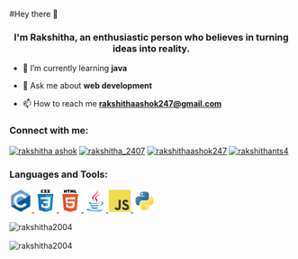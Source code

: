 #Hey there 👋
<h3 align="center">I'm Rakshitha, an enthusiastic person who believes in turning ideas into reality.</h3>

- 🌱 I’m currently learning **java**

- 💬 Ask me about **web development**

- 📫 How to reach me **rakshithaashok247@gmail.com**

<h3 align="left">Connect with me:</h3>
<p align="left">
<a href="https://linkedin.com/in/rakshitha ashok" target="blank"><img align="center" src="https://raw.githubusercontent.com/rahuldkjain/github-profile-readme-generator/master/src/images/icons/Social/linked-in-alt.svg" alt="rakshitha ashok" height="30" width="40" /></a>
<a href="https://www.codechef.com/users/rakshitha_2407" target="blank"><img align="center" src="https://cdn.jsdelivr.net/npm/simple-icons@3.1.0/icons/codechef.svg" alt="rakshitha_2407" height="30" width="40" /></a>
<a href="https://www.leetcode.com/rakshithaashok247" target="blank"><img align="center" src="https://raw.githubusercontent.com/rahuldkjain/github-profile-readme-generator/master/src/images/icons/Social/leet-code.svg" alt="rakshithaashok247" height="30" width="40" /></a>
<a href="https://auth.geeksforgeeks.org/user/rakshithants4" target="blank"><img align="center" src="https://raw.githubusercontent.com/rahuldkjain/github-profile-readme-generator/master/src/images/icons/Social/geeks-for-geeks.svg" alt="rakshithants4" height="30" width="40" /></a>
</p>

<h3 align="left">Languages and Tools:</h3>
<p align="left"> <a href="https://www.cprogramming.com/" target="_blank" rel="noreferrer"> <img src="https://raw.githubusercontent.com/devicons/devicon/master/icons/c/c-original.svg" alt="c" width="40" height="40"/> </a> <a href="https://www.w3schools.com/css/" target="_blank" rel="noreferrer"> <img src="https://raw.githubusercontent.com/devicons/devicon/master/icons/css3/css3-original-wordmark.svg" alt="css3" width="40" height="40"/> </a> <a href="https://www.w3.org/html/" target="_blank" rel="noreferrer"> <img src="https://raw.githubusercontent.com/devicons/devicon/master/icons/html5/html5-original-wordmark.svg" alt="html5" width="40" height="40"/> </a> <a href="https://www.java.com" target="_blank" rel="noreferrer"> <img src="https://raw.githubusercontent.com/devicons/devicon/master/icons/java/java-original.svg" alt="java" width="40" height="40"/> </a> <a href="https://developer.mozilla.org/en-US/docs/Web/JavaScript" target="_blank" rel="noreferrer"> <img src="https://raw.githubusercontent.com/devicons/devicon/master/icons/javascript/javascript-original.svg" alt="javascript" width="40" height="40"/> </a> <a href="https://www.python.org" target="_blank" rel="noreferrer"> <img src="https://raw.githubusercontent.com/devicons/devicon/master/icons/python/python-original.svg" alt="python" width="40" height="40"/> </a> </p>

<p><img align="center" src="https://github-readme-stats.vercel.app/api/top-langs?username=rakshitha2004&show_icons=true&locale=en&layout=compact" alt="rakshitha2004" /></p>

<p><img align="center" src="https://github-readme-streak-stats.herokuapp.com/?user=rakshitha2004&" alt="rakshitha2004" /></p>
